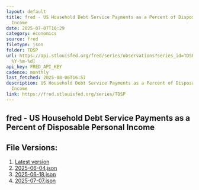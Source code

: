 ```yaml
---
layout: default
title: fred - US Household Debt Service Payments as a Percent of Disposable Personal
  Income
date: 2025-07-07T16:29
category: economics
source: fred
filetype: json
folder: TDSP
url: https://api.stlouisfed.org/fred/series/observations?series_id=TDSP&file_type=json&observation_end=[date
  %Y-%m-%d]
api_key: FRED_API_KEY
cadence: monthly
last_fetched: 2025-08-06T16:57
description: US Household Debt Service Payments as a Percent of Disposable Personal
  Income
link: https://fred.stlouisfed.org/series/TDSP
---
```


## fred - US Household Debt Service Payments as a Percent of Disposable Personal Income

<div id="data-chart"></div>
<div id="data-table"></div>
<script>
document.addEventListener('DOMContentLoaded', function(){
  ShowChart($('#data-chart'));
  SourceTabler($('#data-table'));
});
</script>

## File Versions:
1. [Latest version](./latest.json)
2. [2025-06-04.json](./2025-06-04.json)
3. [2025-06-18.json](./2025-06-18.json)
4. [2025-07-07.json](./2025-07-07.json)
